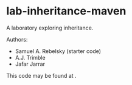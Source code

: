 # lab-inheritance-maven

A laboratory exploring inheritance.

Authors:

* Samuel A. Rebelsky (starter code)
* A.J. Trimble
* Jafar Jarrar

This code may be found at <FILL IN>.
